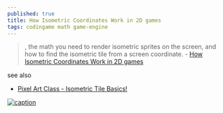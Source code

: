 ```yaml
---
published: true
title: How Isometric Coordinates Work in 2D games
tags: codingame math game-engine
---
```

> , the math you need to render isometric sprites on the screen, and how to find the isometric tile from a screen coordinate. - [How Isometric Coordinates Work in 2D games](https://www.youtube.com/watch?v=04oQ2jOUjkU)

see also
- [Pixel Art Class - Isometric Tile Basics!](https://www.youtube.com/watch?v=OqwQBWEzcxU)

[![caption](https://img.youtube.com/vi/04oQ2jOUjkU/0.jpg)](https://www.youtube.com/watch?v=04oQ2jOUjkU)
